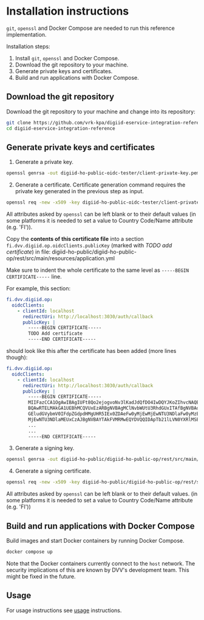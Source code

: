 # Installation instructions

`git`, `openssl` and Docker Compose are needed to run this reference implementation.

Installation steps:
1. Install `git`, `openssl` and Docker Compose.
2. Download the git repository to your machine.
3. Generate private keys and certificates.
4. Build and run applications with Docker Compose.

## Download the git repository

Download the git repository to your machine and change into its repository:

```sh
git clone https://github.com/vrk-kpa/digiid-eservice-integration-reference.git
cd digiid-eservice-integration-reference
```

## Generate private keys and certificates

1. Generate a private key.

```sh
openssl genrsa -out digiid-ho-public-oidc-tester/client-private-key.pem 4096
```

2. Generate a certificate. Certificate generation command requires the private key generated in the previous step as input.

```sh
openssl req -new -x509 -key digiid-ho-public-oidc-tester/client-private-key.pem -out digiid-ho-public-oidc-tester/client-certificate.pem -days 365
```

All attributes asked by `openssl` can be left blank or to their default values (in some platforms it is needed to set a value to Country Code/Name attribute (e.g. 'FI')).

Copy the **contents of this certificate file** into a section `fi.dvv.digiid.op.oidcClients.publicKey` (marked with *TODO add certificate*) in file: digiid-ho-public/digiid-ho-public-op/rest/src/main/resources/application.yml

Make sure to indent the whole certificate to the same level as `-----BEGIN CERTIFICATE-----` line.

For example, this section:

```yaml
fi.dvv.digiid.op:
  oidcClients:
    - clientId: localhost
      redirectUri: http://localhost:3030/auth/callback
      publicKey: |
        -----BEGIN CERTIFICATE-----
        TODO Add certificate
        -----END CERTIFICATE-----
```

should look like this after the certificate has been added (more lines though):

```yaml
fi.dvv.digiid.op:
  oidcClients:
    - clientId: localhost
      redirectUri: http://localhost:3030/auth/callback
      publicKey: |
        -----BEGIN CERTIFICATE-----
        MIIFazCCA1OgAwIBAgIUFt8Qo2ejogvoNv3lKadJdQfDO4IwDQYJKoZIhvcNAQEL
        BQAwRTELMAkGA1UEBhMCQVUxEzARBgNVBAgMClNvbWUtU3RhdGUxITAfBgNVBAoM
        GEludGVybmV0IFdpZGdpdHMgUHR5IEx0ZDAeFw0yMjEwMjEwNTU3NDlaFw0yMzEw
        MjEwNTU3NDlaMEUxCzAJBgNVBAYTAkFVMRMwEQYDVQQIDApTb21lLVN0YXRlMSEw
        ...
        ...
        -----END CERTIFICATE-----
```

3. Generate a signing key.

```sh
openssl genrsa -out digiid-ho-public/digiid-ho-public-op/rest/src/main/resources/signing-private-key.pem 4096
```

4. Generate a signing certificate.

```sh
openssl req -new -x509 -key digiid-ho-public/digiid-ho-public-op/rest/src/main/resources/signing-private-key.pem -out digiid-ho-public/digiid-ho-public-op/rest/src/main/resources/signing-certificate.pem -days 365
```

All attributes asked by `openssl` can be left blank or to their default values. (in some platforms it is needed to set a value to Country Code/Name attribute (e.g. 'FI'))

## Build and run applications with Docker Compose

Build images and start Docker containers by running Docker Compose.

```sh
docker compose up
```

Note that the Docker containers currently connect to the `host` network. The security implications of this are known by DVV's development team. This might be fixed in the future.

## Usage

For usage instructions see [usage](USAGE.md) instructions.
